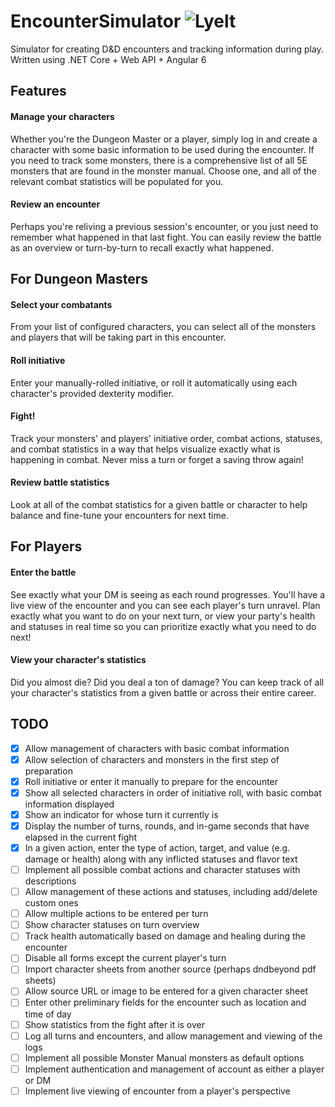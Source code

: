# EncounterSimulator ![Lyelt](https://github.com/Lyelt/EncounterSimulator/tree/master/EncounterSimulator/src/assets/lyelt-logo.png "Lyelt")
Simulator for creating D&amp;D encounters and tracking information during play. Written using .NET Core + Web API + Angular 6

## Features

#### Manage your characters
Whether you're the Dungeon Master or a player, simply log in and create a character with some basic information to be used during the encounter. If you need to track some monsters, there is a comprehensive list of all 5E monsters that are found in the monster manual. Choose one, and all of the relevant combat statistics will be populated for you.

#### Review an encounter 
Perhaps you're reliving a previous session's encounter, or you just need to remember what happened in that last fight. You can easily review the battle as an overview or turn-by-turn to recall exactly what happened.

## For Dungeon Masters

#### Select your combatants 
From your list of configured characters, you can select all of the monsters and players that will be taking part in this encounter.

#### Roll initiative
Enter your manually-rolled initiative, or roll it automatically using each character's provided dexterity modifier.

#### Fight!
Track your monsters' and players' initiative order, combat actions, statuses, and combat statistics in a way that helps visualize exactly what is happening in combat. Never miss a turn or forget a saving throw again!

#### Review battle statistics
Look at all of the combat statistics for a given battle or character to help balance and fine-tune your encounters for next time.

## For Players

#### Enter the battle
See exactly what your DM is seeing as each round progresses. You'll have a live view of the encounter and you can see each player's turn unravel. Plan exactly what you want to do on your next turn, or view your party's health and statuses in real time so you can prioritize exactly what you need to do next!

#### View your character's statistics
Did you almost die? Did you deal a ton of damage? You can keep track of all your character's statistics from a given battle or across their entire career. 

## TODO

- [x] Allow management of characters with basic combat information
- [x] Allow selection of characters and monsters in the first step of preparation
- [x] Roll initiative or enter it manually to prepare for the encounter
- [x] Show all selected characters in order of initiative roll, with basic combat information displayed
- [x] Show an indicator for whose turn it currently is
- [x] Display the number of turns, rounds, and in-game seconds that have elapsed in the current fight
- [x] In a given action, enter the type of action, target, and value (e.g. damage or health) along with any inflicted statuses and flavor text
- [ ] Implement all possible combat actions and character statuses with descriptions
- [ ] Allow management of these actions and statuses, including add/delete custom ones
- [ ] Allow multiple actions to be entered per turn
- [ ] Show character statuses on turn overview
- [ ] Track health automatically based on damage and healing during the encounter
- [ ] Disable all forms except the current player's turn
- [ ] Import character sheets from another source (perhaps dndbeyond pdf sheets)
- [ ] Allow source URL or image to be entered for a given character sheet
- [ ] Enter other preliminary fields for the encounter such as location and time of day
- [ ] Show statistics from the fight after it is over
- [ ] Log all turns and encounters, and allow management and viewing of the logs
- [ ] Implement all possible Monster Manual monsters as default options
- [ ] Implement authentication and management of account as either a player or DM
- [ ] Implement live viewing of encounter from a player's perspective
